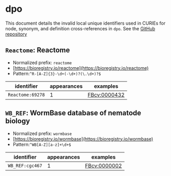 # dpo

This document details the invalid local unique identifiers used in CURIEs
for node, synonym, and definition cross-references in `dpo`. See the [GitHub repository](https://github.com/FlyBase/drosophila-phenotype-ontology)


## `Reactome`: Reactome

- Normalized prefix: `reactome`
- [https://bioregistry.io/reactome](https://bioregistry.io/reactome)
- Pattern:`^R-[A-Z]{3}-\d+(-\d+)?(\.\d+)?$`

| identifier       |   appearances | examples                                            |
|------------------|---------------|-----------------------------------------------------|
| `Reactome:69278` |             1 | [FBcv:0000432](https://bioregistry.io/FBcv:0000432) |

## `WB_REF`: WormBase database of nematode biology

- Normalized prefix: `wormbase`
- [https://bioregistry.io/wormbase](https://bioregistry.io/wormbase)
- Pattern:`^WB[A-Z][a-z]+\d+$`

| identifier      |   appearances | examples                                            |
|-----------------|---------------|-----------------------------------------------------|
| `WB_REF:cgc467` |             1 | [FBcv:0000002](https://bioregistry.io/FBcv:0000002) |

